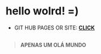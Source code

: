 # hello wolrd! =)

- GIT HUB PAGES OR SITE: **[CLICK](https://a32fred.github.io/helloworld/)**

##

> **<p>APENAS UM OLÁ MUNDO</p>**
